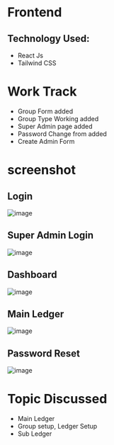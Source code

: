 # Frontend

## Technology Used:
   * React Js
   * Tailwind CSS


# Work Track
  * Group Form added
  * Group Type Working added
  * Super Admin page added
  * Password Change from added
  * Create Admin Form


# screenshot
  ## Login
![image](https://user-images.githubusercontent.com/74055996/230376757-dd04e36e-e3b6-478e-bcc4-bfc0b2584e66.png)

## Super Admin Login
![image](https://user-images.githubusercontent.com/74055996/230768723-70e0e85d-f99a-4beb-abe0-50715256915e.png)

## Dashboard

![image](https://user-images.githubusercontent.com/74055996/230385280-68c6ebba-6de8-4863-b526-86b949f307db.png)

## Main Ledger

![image](https://user-images.githubusercontent.com/74055996/230384808-82cf83a3-8daf-46d6-9f57-1818b6c882c0.png)

## Password Reset
![image](https://user-images.githubusercontent.com/74055996/230863330-d11d4146-0080-4cfd-9ef9-fd35d2bce6ee.png)



# Topic Discussed
  * Main Ledger
  * Group setup, Ledger Setup
  * Sub Ledger